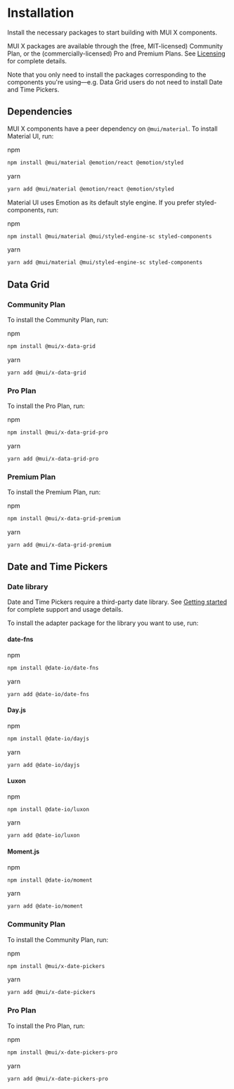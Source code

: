# Installation

<p class="description">Install the necessary packages to start building with MUI X components.</p>

MUI X packages are available through the (free, MIT-licensed) Community Plan, or the (commercially-licensed) Pro and Premium Plans.
See [Licensing](/x/introduction/licensing/) for complete details.

Note that you only need to install the packages corresponding to the components you're using—e.g. Data Grid users do not need to install Date and Time Pickers.

## Dependencies

MUI X components have a peer dependency on `@mui/material`.
To install Material UI, run:

npm

```sh
npm install @mui/material @emotion/react @emotion/styled
```

yarn

```sh
yarn add @mui/material @emotion/react @emotion/styled
```

Material UI uses Emotion as its default style engine.
If you prefer styled-components, run:

npm

```sh
npm install @mui/material @mui/styled-engine-sc styled-components
```

yarn

```sh
yarn add @mui/material @mui/styled-engine-sc styled-components
```

## Data Grid

### Community Plan

To install the Community Plan, run:

npm

```sh
npm install @mui/x-data-grid
```

yarn

```sh
yarn add @mui/x-data-grid
```

### Pro Plan

To install the Pro Plan, run:

npm

```sh
npm install @mui/x-data-grid-pro
```

yarn

```sh
yarn add @mui/x-data-grid-pro
```

### Premium Plan

To install the Premium Plan, run:

npm

```sh
npm install @mui/x-data-grid-premium
```

yarn

```sh
yarn add @mui/x-data-grid-premium
```

## Date and Time Pickers

### Date library

Date and Time Pickers require a third-party date library.
See [Getting started](/x/react-date-pickers/getting-started/) for complete support and usage details.

To install the adapter package for the library you want to use, run:

#### date-fns

npm

```sh
npm install @date-io/date-fns
```

yarn

```sh
yarn add @date-io/date-fns
```

#### Day.js

npm

```sh
npm install @date-io/dayjs
```

yarn

```sh
yarn add @date-io/dayjs
```

#### Luxon

npm

```sh
npm install @date-io/luxon
```

yarn

```sh
yarn add @date-io/luxon
```

#### Moment.js

npm

```sh
npm install @date-io/moment
```

yarn

```sh
yarn add @date-io/moment
```

### Community Plan

To install the Community Plan, run:

npm

```sh
npm install @mui/x-date-pickers
```

yarn

```sh
yarn add @mui/x-date-pickers
```

### Pro Plan

To install the Pro Plan, run:

npm

```sh
npm install @mui/x-date-pickers-pro
```

yarn

```sh
yarn add @mui/x-date-pickers-pro
```

